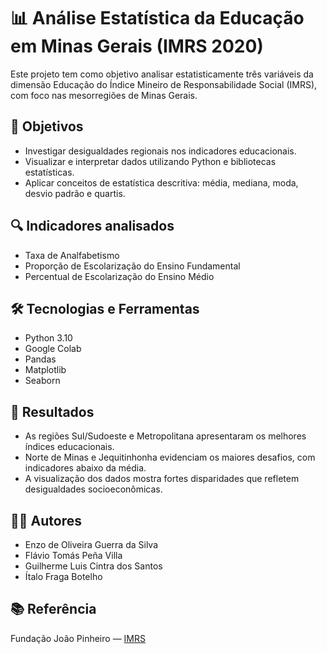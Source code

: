 # 📊 Análise Estatística da Educação em Minas Gerais (IMRS 2020)

Este projeto tem como objetivo analisar estatisticamente três variáveis da dimensão Educação do Índice Mineiro de Responsabilidade Social (IMRS), com foco nas mesorregiões de Minas Gerais.

## 🎯 Objetivos

- Investigar desigualdades regionais nos indicadores educacionais.
- Visualizar e interpretar dados utilizando Python e bibliotecas estatísticas.
- Aplicar conceitos de estatística descritiva: média, mediana, moda, desvio padrão e quartis.

## 🔍 Indicadores analisados

- Taxa de Analfabetismo
- Proporção de Escolarização do Ensino Fundamental
- Percentual de Escolarização do Ensino Médio

## 🛠️ Tecnologias e Ferramentas

- Python 3.10
- Google Colab
- Pandas
- Matplotlib
- Seaborn

## 📌 Resultados

- As regiões Sul/Sudoeste e Metropolitana apresentaram os melhores índices educacionais.
- Norte de Minas e Jequitinhonha evidenciam os maiores desafios, com indicadores abaixo da média.
- A visualização dos dados mostra fortes disparidades que refletem desigualdades socioeconômicas.

## 👨‍💻 Autores

- Enzo de Oliveira Guerra da Silva
- Flávio Tomás Peña Villa
- Guilherme Luis Cintra dos Santos
- Ítalo Fraga Botelho
  
## 📚 Referência

Fundação João Pinheiro — [IMRS](https://imrs.fjp.mg.gov.br/Home/IMRS)
